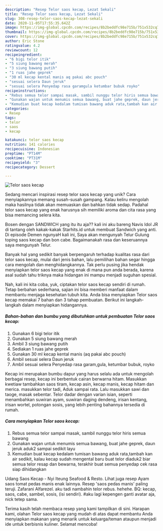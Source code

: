 ```yaml
---
description: "Resep Telor saos kecap, Lezat Sekali"
title: "Resep Telor saos kecap, Lezat Sekali"
slug: 308-resep-telor-saos-kecap-lezat-sekali
date: 2020-11-05T17:55:35.642Z
image: https://img-global.cpcdn.com/recipes/8b2beddfc98e715b/751x532cq70/telor-saos-kecap-foto-resep-utama.jpg
thumbnail: https://img-global.cpcdn.com/recipes/8b2beddfc98e715b/751x532cq70/telor-saos-kecap-foto-resep-utama.jpg
cover: https://img-global.cpcdn.com/recipes/8b2beddfc98e715b/751x532cq70/telor-saos-kecap-foto-resep-utama.jpg
author: Eric Stone
ratingvalue: 4.2
reviewcount: 12
recipeingredient:
- "6 bigi telor itik"
- "5 siung bawang merah"
- "3 siung bawang putih"
- "1 ruas jahe geprek"
- "30 ml kecap kental manis aq pakai abc pouch"
- "sesuai selera Daun jeruk"
- "sesuai selera Penyedap rasa garamgula ketumbar bubuk royko"
recipeinstructions:
- "Rebus semua telor sampai masak, sambil nunggu telor hiris semua bawang"
- "Gunakan wajan untuk menumis semua bawang, buat jahe geprek, daun jeruk aduk2 sampai sedikit layu"
- "Kemudian buat kecap kedalam tumisan bawang aduk rata,tambah kan air sedikit, kalau kecap sudah mengental baru buat telor diaduk2 biar semua telor resap dan bewarna, terakhir buat semua penyedap cek rasa siap dihidangkan"
categories:
- Resep
tags:
- telor
- saos
- kecap

katakunci: telor saos kecap 
nutrition: 141 calories
recipecuisine: Indonesian
preptime: "PT14M"
cooktime: "PT31M"
recipeyield: "3"
recipecategory: Dessert

---
```



![Telor saos kecap](https://img-global.cpcdn.com/recipes/8b2beddfc98e715b/751x532cq70/telor-saos-kecap-foto-resep-utama.jpg)

Sedang mencari inspirasi resep telor saos kecap yang unik? Cara menyiapkannya memang susah-susah gampang. Kalau keliru mengolah maka hasilnya tidak akan memuaskan dan bahkan tidak sedap. Padahal telor saos kecap yang enak harusnya sih memiliki aroma dan cita rasa yang bisa memancing selera kita.

Bosen dengan SANDWICH yang itu itu aja?? kali ini aku bareng Navis Idol JR di tantang oleh kakak-kakak Starhits.id untuk membuat Sandwich yang anti. Di episode Demen ngunyaH kali ini, Saya akan mengunyah Telur Gulung toping saos kecap dan bon cabe. Bagaimanakah rasa dan keseruannya saya mengunyah Telur.

Banyak hal yang sedikit banyak berpengaruh terhadap kualitas rasa dari telor saos kecap, mulai dari jenis bahan, lalu pemilihan bahan segar hingga cara mengolah dan menghidangkannya. Tak perlu pusing jika hendak menyiapkan telor saos kecap yang enak di mana pun anda berada, karena asal sudah tahu triknya maka hidangan ini mampu menjadi suguhan spesial.


Nah, kali ini kita coba, yuk, ciptakan telor saos kecap sendiri di rumah. Tetap berbahan sederhana, sajian ini bisa memberi manfaat dalam membantu menjaga kesehatan tubuh kita. Anda bisa menyiapkan Telor saos kecap memakai 7 bahan dan 3 tahap pembuatan. Berikut ini langkah-langkah dalam menyiapkan hidangannya.

<!--inarticleads1-->

##### Bahan-bahan dan bumbu yang dibutuhkan untuk pembuatan Telor saos kecap:

1. Gunakan 6 bigi telor itik
1. Gunakan 5 siung bawang merah
1. Ambil 3 siung bawang putih
1. Sediakan 1 ruas jahe geprek
1. Gunakan 30 ml kecap kental manis (aq pakai abc pouch)
1. Ambil sesuai selera Daun jeruk
1. Ambil sesuai selera Penyedap rasa garam,gula, ketumbar bubuk, royko


Kecap ini merupakan bumbu dapur yang harus selalu ada untuk mengolah berbagai resep, kecap ini berbentuk cairan berwarna hitam. Masukkan kwetiaw tambahkan saos tiram, kecap asin, kecap manis, kecap hitam dan merica. masukkan telor tadi, Aduk sampai rata. Lalu masukkan sawi dan taoge, masak sebentar. Telor dadar dengan varian isian, seperti menambahkan suwiran ayam, suwiran daging dendeng, irisan kentang, irisan wortel, potongan sosis, yang lebih penting bahannya tersedia di rumah. 

<!--inarticleads2-->

##### Cara menyiapkan Telor saos kecap:

1. Rebus semua telor sampai masak, sambil nunggu telor hiris semua bawang
1. Gunakan wajan untuk menumis semua bawang, buat jahe geprek, daun jeruk aduk2 sampai sedikit layu
1. Kemudian buat kecap kedalam tumisan bawang aduk rata,tambah kan air sedikit, kalau kecap sudah mengental baru buat telor diaduk2 biar semua telor resap dan bewarna, terakhir buat semua penyedap cek rasa siap dihidangkan


Udang Saos Kecap - Nyi Iteung Seafood &amp; Resto. Lihat juga resep Ayam saos tomat pedas manis enak lainnya. Resep &#39;saos pedas manis&#39; paling teruji. Zafarani Alfarezel. aku tadi nambahin telor rebus. hehehe. BQ: kecap, saos, cabe, sambel, sosis, (isi sendiri). #aku lagi kepengen ganti avatar aja, nick tetep sama. 

Terima kasih telah membaca resep yang kami tampilkan di sini. Harapan kami, olahan Telor saos kecap yang mudah di atas dapat membantu Anda menyiapkan makanan yang menarik untuk keluarga/teman ataupun menjadi ide untuk berbisnis kuliner. Selamat mencoba!
